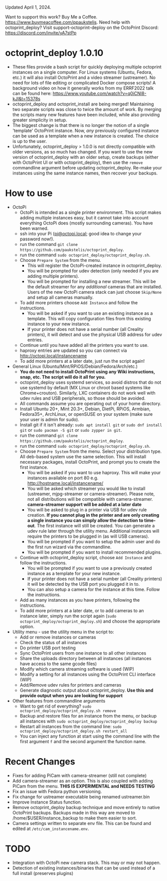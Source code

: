 

Updated April 1, 2024.  

Want to support this work? Buy Me a Coffee. https://www.buymeacoffee.com/ppaukstelis.
Need help with octoprint_deploy? Visit support-octoprint-deploy on the OctoPrint Discord: https://discord.com/invite/yA7stPp

# octoprint_deploy 1.0.10

* These files provide a bash script for quickly deploying multiple octoprint instances on a single computer. For Linux systems (Ubuntu, Fedora, etc.) it will also install OctoPrint and a video streamer (ustreamer). No need for lots of file editing or complicated Docker compose scripts! A background video on how it generally works from my ERRF2022 talk can be found here: https://www.youtube.com/watch?v=q0iCNl8-kJI&t=15378s
* octoprint_deploy and octoprint_install are being merged! Maintaining two separate scripts was close to twice the amount of work. By merging the scripts many new features have been included, while also providing greater simplicity in setup. 
* The biggest change is that there is no longer the notion of a single 'template' OctoPrint instance. Now, _any_ previously configured instance can be used as a template when a new instance is created. The choice is up to the user. 
* Unfortunately, octoprint_deploy > 1.0.0 is not directly compatible with older versions, as so much has changed. If you want to use the new version of octoprint_deploy with an older setup, create backups (either with OctoPrint UI or with octoprint_deploy), then use the `remove` commandline argument before updating octoprint_deploy. Re-make your instances using the same instance names, then recover your backups.
# How to use
* OctoPi
  * OctoPi is intended as a single printer environment. This script makes adding multiple instances easy, but it cannot take into account everything OctoPi does (mostly surrounding cameras). You have been warned.
  * ssh into your Pi (pi@octopi.local; good idea to change your password now!).
  * run the command `git clone https://github.com/paukstelis/octoprint_deploy`.
  * run the command `sudo octoprint_deploy/octoprint_deploy.sh`.
  * Choose `Prepare System` from the menu.
    * This will register the OctoPi-created instance in octoprint_deploy.
    * You will be prompted for udev detection (only needed if you are adding multiple printers).
    * You will be prompted for installing a new streamer. This will be the default streamer for any _additional_ cameras that are installed. Users of the new OctoPi camera stack can just choose `Skip/None` and setup all cameras manually.
  * To add more printers choose `Add Instance` and follow the instructions.
      * You will be asked if you want to use an existing instance as a template. This will copy configuration files from this existing instance to your new instance.
      * If your printer does not have a serial number (all Creality printers), it will detect and use the physical USB address for udev entries.
  * Continue until you have added all the printers you want to use.
  * haproxy entries are updated so you can connect via http://octopi.local/instancename
  * To add more printers at a later date, just run the script again!
* General Linux (Ubuntu/Mint/RPiOS/Debian/Fedora/Arch/etc.)
  * __You do not need to install OctoPrint using any Wiki instructions, snap, etc. The script will do it all for you.__
  * octoprint_deploy uses systemd services, so avoid distros that do not use systemd by default (MX Linux or chroot based systems like Chrome+crouton). Similarly, LXC containers do not work well with udev rules and USB peripherals, so those should be avoided.
  * All commands assume you are operating out of your home directory.
  * Install Ubuntu 20+, Mint 20.3+, Debian, DietPi, RPiOS, Armbian, Fedora35+, ArchLinux, or openSUSE on your system (make sure your user is admin for sudo).
  * Install git if it isn't already: `sudo apt install git` or `sudo dnf install git` or `sudo pacman -S git` or `sudo zypper in git`.
  * run the command `git clone https://github.com/paukstelis/octoprint_deploy`.
  * run the command `sudo octoprint_deploy/octoprint_deploy.sh`.
  * Choose `Prepare System` from the menu. Select your distribution type. All deb-based system use the same selection. This will install necessary packages, install OctoPrint, and prompt you to create the first instance.
      * You will be asked if you want to use haproxy. This will make your instances available on port 80 e.g. http://hostname.local/instancename/
      * You will be asked which streamer you would like to install (ustreamer, mjpg-streamer or camera-streamer). Please note, not all distributions will be compatible with camera-streamer. __camera-streamer support will be added at a later date__
      * You will be asked to plug in a printer via USB for udev rule creation. __If you cannot plug in the printer and are only creating a single instance you can simply allow the detection to time-out__. The first instance will still be created. You can generate a udev rule later through the utility menu. Additional instances will require the printers to be plugged in (as will USB cameras).
      * You will be prompted if you want to setup the admin user and do the first run wizard via the commandline.
      * You will be prompted if you want to install recommended plugins. 
  * Continue with octoprint_deploy script, choose `Add Instance` and follow the instructions.
      * You will be prompted if you want to use a previously created instance as a template for your new instance.
      * If your printer does not have a serial number (all Creality printers) it will be detected by the USB port you plugged it in to.
      * You can also setup a camera for the instance at this time. Follow the instructions.
  * Add as many instances as you have printers, following the instructions.
  * To add more printers at a later date, or to add cameras to an instance later, simply run the script again (`sudo octoprint_deploy/octoprint_deploy.sh`) and choose the appropriate option.
* Utility menu - use the utility menu in the script to:
  * Add or remove instances or cameras
  * Check the status of all instances
  * Do printer USB port testing
  * Sync OctoPrint users from one instance to all other instances
  * Share the uploads directory between all instances (all instances have access to the same gcode files)
  * Modify which camera streaming software is used (WIP)
  * Modify a setting for all instances using the OctoPrint CLI interface (WIP)
  * Add/Remove udev rules for printers and cameras
  * Generate diagnostic output about octoprint_deploy. __Use this and provide output when you are looking for support__
* Other features from commandline arguments
  * Want to get rid of everything? `sudo octoprint_deploy/octoprint_deploy.sh remove`
  * Backup and restore files for an instance from the menu, or backup all instances with `sudo octoprint_deploy/octoprint_deploy backup`
  * Restart all instances from the command line: `sudo octoprint_deploy/octoprint_deploy.sh restart_all`
  * You can inject any function at start using the command line with the first argument `f` and the second argument the function name. 
# Recent Changes
  * Fixes for adding PiCam with camera-streamer (still not complete)
  * Add camera-streamer as an option. This is also coupled with adding PiCam from the menu. __THIS IS EXPERIMENTAL and NEEDS TESTING__
  * Fix an issue with Fedora python versioning.
  * Fix change for ustreamer executable being renamed ustreamer.bin
  * Improve Instance Status function.
  * Remove octoprint_deploy backup technique and move entirely to native OctoPrint backups. Backups made in this way are moved to /home/$USER/instance_backup to make them easier to sort.
  * Camera settings written to separate env file. This can be found and edited at `/etc/cam_instancename.env`. 
# TODO
  * Integration with OctoPi new camera stack. This may or may not happen.
  * Detection of existing instances/binaries that can be used instead of a full install (preserves plugins)

